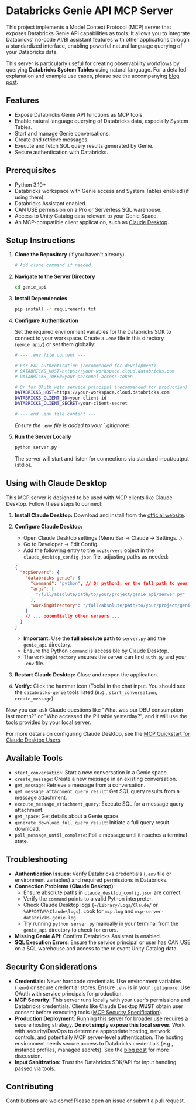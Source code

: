 # Databricks Genie API MCP Server

This project implements a Model Context Protocol (MCP) server that exposes Databricks Genie API capabilities as tools. It allows you to integrate Databricks' no-code AI/BI assistant features with other applications through a standardized interface, enabling powerful natural language querying of your Databricks data.

This server is particularly useful for creating observability workflows by querying **Databricks System Tables** using natural language. For a detailed explanation and example use cases, please see the accompanying [blog post](../genie_mcp_blog.md).

## Features

- Expose Databricks Genie API functions as MCP tools.
- Enable natural language querying of Databricks data, especially System Tables.
- Start and manage Genie conversations.
- Create and retrieve messages.
- Execute and fetch SQL query results generated by Genie.
- Secure authentication with Databricks.

## Prerequisites

- Python 3.10+
- Databricks workspace with Genie access and System Tables enabled (if using them).
- Databricks Assistant enabled.
- CAN USE permission on a Pro or Serverless SQL warehouse.
- Access to Unity Catalog data relevant to your Genie Space.
- An MCP-compatible client application, such as [Claude Desktop](https://www.anthropic.com/claude-on-desktop).

## Setup Instructions

1.  **Clone the Repository** (if you haven't already)
    ```bash
    # Add clone command if needed
    ```

2.  **Navigate to the Server Directory**
    ```bash
    cd genie_api 
    ```

3.  **Install Dependencies**
    ```bash
    pip install -r requirements.txt
    ```

4.  **Configure Authentication**

    Set the required environment variables for the Databricks SDK to connect to your workspace. Create a `.env` file in this directory (`genie_api/`) or set them globally:

    ```bash
    # --- .env file content ---

    # For PAT authentication (recommended for development)
    # DATABRICKS_HOST=https://your-workspace.cloud.databricks.com
    # DATABRICKS_TOKEN=your-personal-access-token

    # Or for OAuth with service principal (recommended for production)
    DATABRICKS_HOST=https://your-workspace.cloud.databricks.com
    DATABRICKS_CLIENT_ID=your-client-id
    DATABRICKS_CLIENT_SECRET=your-client-secret

    # --- end .env file content ---
    ```
    *Ensure the `.env` file is added to your `.gitignore!*

5.  **Run the Server Locally**
    ```bash
    python server.py
    ```
    The server will start and listen for connections via standard input/output (stdio).

## Using with Claude Desktop

This MCP server is designed to be used with MCP clients like Claude Desktop. Follow these steps to connect:

1.  **Install Claude Desktop:** Download and install from the [official website](https://www.anthropic.com/claude-on-desktop).
2.  **Configure Claude Desktop:**
    *   Open Claude Desktop settings (Menu Bar -> Claude -> Settings...).
    *   Go to Developer -> Edit Config.
    *   Add the following entry to the `mcpServers` object in the `claude_desktop_config.json` file, adjusting paths as needed:

    ```json
    {
      "mcpServers": {
        "databricks-genie": {
          "command": "python", // Or python3, or the full path to your python executable
          "args": [
            "/full/absolute/path/to/your/project/genie_api/server.py" 
          ],
          "workingDirectory": "/full/absolute/path/to/your/project/genie_api/" 
        }
        // ... potentially other servers ...
      }
    }
    ```
    *   **Important:** Use the **full absolute path** to `server.py` and the `genie_api` directory.
    *   Ensure the Python `command` is accessible by Claude Desktop.
    *   The `workingDirectory` ensures the server can find `auth.py` and your `.env` file.
3.  **Restart Claude Desktop:** Close and reopen the application.
4.  **Verify:** Click the hammer icon (Tools) in the chat input. You should see the `databricks-genie` tools listed (e.g., `start_conversation`, `create_message`).

Now you can ask Claude questions like "What was our DBU consumption last month?" or "Who accessed the PII table yesterday?", and it will use the tools provided by your local server.

For more details on configuring Claude Desktop, see the [MCP Quickstart for Claude Desktop Users](https://modelcontextprotocol.io/quickstart/user).

## Available Tools

- `start_conversation`: Start a new conversation in a Genie space.
- `create_message`: Create a new message in an existing conversation.
- `get_message`: Retrieve a message from a conversation.
- `get_message_attachment_query_result`: Get SQL query results from a message attachment.
- `execute_message_attachment_query`: Execute SQL for a message query attachment.
- `get_space`: Get details about a Genie space.
- `generate_download_full_query_result`: Initiate a full query result download.
- `poll_message_until_complete`: Poll a message until it reaches a terminal state.

## Troubleshooting

- **Authentication Issues**: Verify Databricks credentials (`.env` file or environment variables) and required permissions in Databricks.
- **Connection Problems (Claude Desktop)**:
    - Ensure absolute paths in `claude_desktop_config.json` are correct.
    - Verify the `command` points to a valid Python interpreter.
    - Check Claude Desktop logs (`~/Library/Logs/Claude/` or `%APPDATA%\Claude\logs`). Look for `mcp.log` and `mcp-server-databricks-genie.log`.
    - Try running `python server.py` manually in your terminal from the `genie_api` directory to check for errors.
- **Missing Genie API**: Confirm Databricks Assistant is enabled.
- **SQL Execution Errors**: Ensure the service principal or user has CAN USE on a SQL warehouse and access to the relevant Unity Catalog data.

## Security Considerations

- **Credentials:** Never hardcode credentials. Use environment variables (`.env`) or secure credential stores. Ensure `.env` is in your `.gitignore`. Use OAuth with service principals for production.
- **MCP Security:** This server runs locally with your user's permissions and Databricks credentials. Clients like Claude Desktop **MUST** obtain user consent before executing tools ([MCP Security Specification](https://modelcontextprotocol.io/specification/2025-03-26/index)).
- **Production Deployment:** Running this server for broader use requires a secure hosting strategy. **Do not simply expose this local server.** Work with security/DevOps to determine appropriate hosting, network controls, and potentially MCP server-level authentication. The hosting environment needs secure access to Databricks credentials (e.g., instance profiles, managed secrets). See the [blog post](../genie_mcp_blog.md) for more discussion.
- **Input Sanitization:** Trust the Databricks SDK/API for input handling passed via tools.

## Contributing

Contributions are welcome! Please open an issue or submit a pull request. 